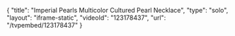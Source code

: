 {
    "title": "Imperial Pearls Multicolor Cultured Pearl Necklace",
    "type": "solo",
    "layout": "iframe-static",
    "videoId": "123178437",
    "url": "\/tvpembed\/123178437"
}
